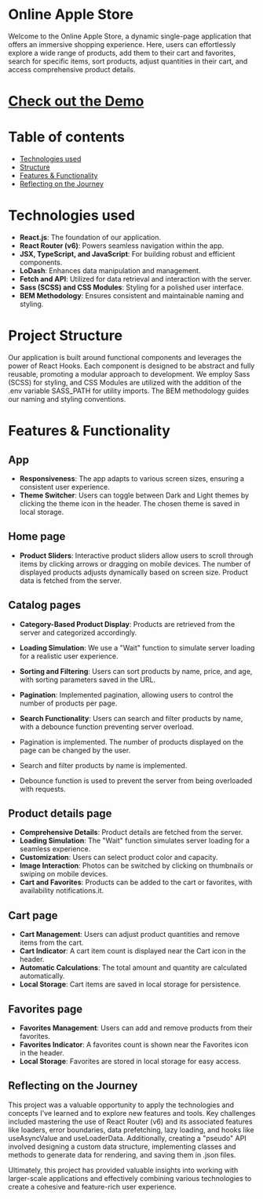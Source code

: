 # Online Apple Store
Welcome to the Online Apple Store, a dynamic single-page application that offers an immersive shopping experience. Here, users can effortlessly explore a wide range of products, add them to their cart and favorites, search for specific items, sort products, adjust quantities in their cart, and access comprehensive product details.

# [Check out the Demo](https://vasyl-pavlenko.github.io/apple-store/)

# Table of contents
- [Technologies used](#technologies-used)
- [Structure](#project-structure)
- [Features & Functionality](#features-functionality)
- [Reflecting on the Journey](#reflecting-on-the-journey)

# Technologies used
- **React.js**: The foundation of our application.
- **React Router (v6)**: Powers seamless navigation within the app.
- **JSX, TypeScript, and JavaScript**: For building robust and efficient components.
- **LoDash**: Enhances data manipulation and management.
- **Fetch and API**: Utilized for data retrieval and interaction with the server.
- **Sass (SCSS) and CSS Modules**: Styling for a polished user interface.
- **BEM Methodology**: Ensures consistent and maintainable naming and styling.

# Project Structure
Our application is built around functional components and leverages the power of React Hooks. Each component is designed to be abstract and fully reusable, promoting a modular approach to development. We employ Sass (SCSS) for styling, and CSS Modules are utilized with the addition of the .env variable SASS_PATH for utility imports. The BEM methodology guides our naming and styling conventions.

# Features & Functionality

## App 
- **Responsiveness**: The app adapts to various screen sizes, ensuring a consistent user experience.
- **Theme Switcher**: Users can toggle between Dark and Light themes by clicking the theme icon in the header. The chosen theme is saved in local storage.

## Home page
- **Product Sliders**: Interactive product sliders allow users to scroll through items by clicking arrows or dragging on mobile devices. The number of displayed products adjusts dynamically based on screen size. Product data is fetched from the server.

## Catalog pages
- **Category-Based Product Display**: Products are retrieved from the server and categorized accordingly.
- **Loading Simulation**: We use a "Wait" function to simulate server loading for a realistic user experience.
- **Sorting and Filtering**: Users can sort products by name, price, and age, with sorting parameters saved in the URL.
- **Pagination**: Implemented pagination, allowing users to control the number of products per page.
- **Search Functionality**: Users can search and filter products by name, with a debounce function preventing server overload.

- Pagination is implemented. The number of products displayed on the page can be changed by the user.
- Search and filter products by name is implemented.
- Debounce function is used to prevent the server from being overloaded with requests.

## Product details page
- **Comprehensive Details**: Product details are fetched from the server.
- **Loading Simulation**: The "Wait" function simulates server loading for a seamless experience.
- **Customization**: Users can select product color and capacity.
- **Image Interaction**: Photos can be switched by clicking on thumbnails or swiping on mobile devices.
- **Cart and Favorites**: Products can be added to the cart or favorites, with availability notifications.it.

## Cart page
- **Cart Management**: Users can adjust product quantities and remove items from the cart.
- **Cart Indicator**: A cart item count is displayed near the Cart icon in the header.
- **Automatic Calculations**: The total amount and quantity are calculated automatically.
- **Local Storage**: Cart items are saved in local storage for persistence.

## Favorites page
- **Favorites Management**: Users can add and remove products from their favorites.
- **Favorites Indicator**: A favorites count is shown near the Favorites icon in the header.
- **Local Storage**: Favorites are stored in local storage for easy access.

## Reflecting on the Journey
This project was a valuable opportunity to apply the technologies and concepts I've learned and to explore new features and tools. Key challenges included mastering the use of React Router (v6) and its associated features like loaders, error boundaries, data prefetching, lazy loading, and hooks like useAsyncValue and useLoaderData. Additionally, creating a "pseudo" API involved designing a custom data structure, implementing classes and methods to generate data for rendering, and saving them in .json files.

Ultimately, this project has provided valuable insights into working with larger-scale applications and effectively combining various technologies to create a cohesive and feature-rich user experience.





